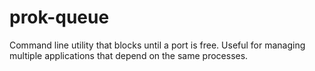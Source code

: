 # prok-queue
Command line utility that blocks until a port is free. Useful for managing multiple applications that depend on the same processes.
